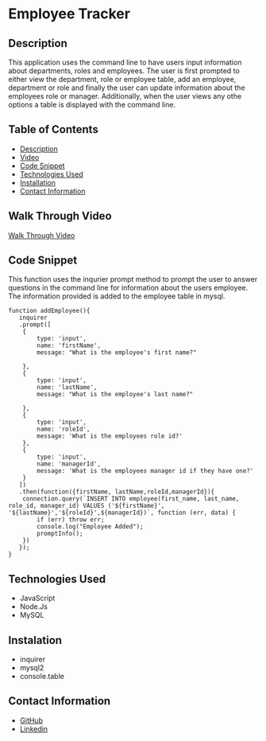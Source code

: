 # Employee Tracker

## Description 
This application uses the command line to have users input information about departments, roles and employees. The user is first prompted to either view the department, role or employee table, add an employee, department or role and finally the user can update information about the employees role or manager. Additionally, when the user views any othe options a table is displayed with the command line.
  

## Table of Contents
- [Description](#description)
- [Video](#walk-through-video)
- [Code Snippet](#code-snippet)
- [Technologies Used](#technologies-used)
- [Installation](#instalation)
- [Contact Information](#contact-information)


## Walk Through Video 
[Walk Through Video](https://drive.google.com/file/d/1D2ZTElEXfod2lWHqoyS_T5UpQBUxTkdo/view)

## Code Snippet
This function uses the inqurier prompt method to prompt the user to answer questions in the command line for information about the users employee. The information provided is added to the employee table in mysql. 

```
function addEmployee(){
   inquirer
   .prompt([
    {
        type: 'input',
        name: 'firstName',
        message: "What is the employee's first name?"
        
    },
    {
        type: 'input',
        name: 'lastName',
        message: "What is the employee's last name?"
        
    },
    {   
        type: 'input',
        name: 'roleId',
        message: 'What is the employees role id?'
    },
    {   
        type: 'input',
        name: 'managerId',
        message: 'What is the employees manager id if they have one?'
    }
   ])
   .then(function({firstName, lastName,roleId,managerId}){
    connection.query(`INSERT INTO employee(first_name, last_name, role_id, manager_id) VALUES ('${firstName}', '${lastName}','${roleId}',${managerId})`, function (err, data) {
        if (err) throw err;
        console.log("Employee Added");
        promptInfo();
    })
   });
}
```


## Technologies Used
- JavaScript
- Node.Js
- MySQL

## Instalation
- inquirer
- mysql2
- console.table

## Contact Information 
- [GitHub](https://github.com/mkelly3/)
- [Linkedin](https://www.linkedin.com/in/morgan-kelly15/)